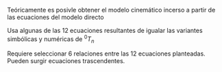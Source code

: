 Teóricamente es posivle obtener el modelo cinemático incerso a partir de las ecuaciones del modelo directo

Usa algunas de las 12 ecuaciones resultantes de igualar las variantes simbólicas y numéricas de $^0T_n$ 

Requiere seleccionar 6 relaciones entre las 12 ecuaciones planteadas. Pueden surgir ecuaciones trascendentes.
